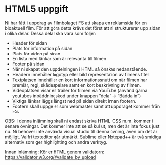 # HTML5 uppgift
Ni har fått i uppdrag av Filmbolaget FS att skapa en reklam​sida för en bioaktuell film. För
att göra detta krävs det först att ni strukturerar upp sidan i olika delar. Dessa delar ska
vara som följer:

- Header för sidan
- Plats för information på sidan
- Plats för video på sidan
- En lista med länkar som är relevanta till filmen
- Footer på sidan
- När ni skapat den uppdelningen i HTML så önskas nedanstående.
- Headern innehåller logotyp eller bild representation av filmens titel
- Textplatsen innehåller en kort informationssnutt om när filmen har premiär, regi, skådespelare samt en kort beskrivning av filmen.
- Video​platsen visar en trailer för filmen via YouTube (använd gärna youtubes inbäddningskod under knappen “dela” -> “Bädda in”)
- Viktiga länkar läggs längst ned på sidan direkt innan footern.
- Footern skall uppge er som webmaster samt att uppdraget kommer från FS.

OBS: I denna inlämning skall ni endast skriva HTML. CSS m.m. kommer i senare övningar.
Det kommer inte att se så kul ut, men det är inte fokus just nu.
Ni behöver inte använda visual studio till denna övning, även om det är möjligt. Valfri
texteditor går utmärkt. Sublime eller Notepad++ är två smidiga alternativ som ger
highlighting och andra verktyg.

Innan inlämning: Kör er HTML genom validatorn:
https://validator.w3.org/#validate_by_upload
